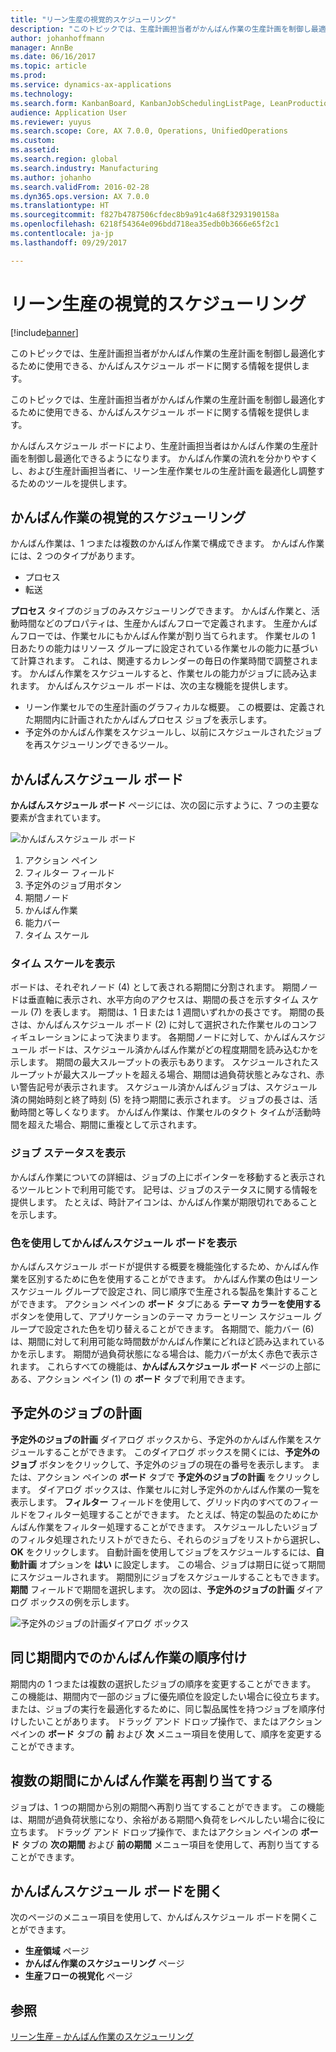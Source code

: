 ```yaml
---
title: "リーン生産の視覚的スケジューリング"
description: "このトピックでは、生産計画担当者がかんばん作業の生産計画を制御し最適化するために使用できる、かんばんスケジュール ボードに関する情報を提供します。"
author: johanhoffmann
manager: AnnBe
ms.date: 06/16/2017
ms.topic: article
ms.prod: 
ms.service: dynamics-ax-applications
ms.technology: 
ms.search.form: KanbanBoard, KanbanJobSchedulingListPage, LeanProductionFlowVisualization
audience: Application User
ms.reviewer: yuyus
ms.search.scope: Core, AX 7.0.0, Operations, UnifiedOperations
ms.custom: 
ms.assetid: 
ms.search.region: global
ms.search.industry: Manufacturing
ms.author: johanho
ms.search.validFrom: 2016-02-28
ms.dyn365.ops.version: AX 7.0.0
ms.translationtype: HT
ms.sourcegitcommit: f827b4787506cfdec8b9a91c4a68f3293190158a
ms.openlocfilehash: 6218f54364e096bdd718ea35edb0b3666e65f2c1
ms.contentlocale: ja-jp
ms.lasthandoff: 09/29/2017

---
```


# <a name="visual-scheduling-for-lean-manufacturing"></a>リーン生産の視覚的スケジューリング

[!include[banner](../includes/banner.md)]


このトピックでは、生産計画担当者がかんばん作業の生産計画を制御し最適化するために使用できる、かんばんスケジュール ボードに関する情報を提供します。

このトピックでは、生産計画担当者がかんばん作業の生産計画を制御し最適化するために使用できる、かんばんスケジュール ボードに関する情報を提供します。

かんばんスケジュール ボードにより、生産計画担当者はかんばん作業の生産計画を制御し最適化できるようになります。 かんばん作業の流れを分かりやすくし、および生産計画担当者に、リーン生産作業セルの生産計画を最適化し調整するためのツールを提供します。

## <a name="visual-scheduling-of-kanban-jobs"></a>かんばん作業の視覚的スケジューリング
かんばん作業は、1 つまたは複数のかんばん作業で構成できます。 かんばん作業には、2 つのタイプがあります。

-   プロセス
-   転送

**プロセス** タイプのジョブのみスケジューリングできます。 かんばん作業と、活動時間などのプロパティは、生産かんばんフローで定義されます。 生産かんばんフローでは、作業セルにもかんばん作業が割り当てられます。 作業セルの 1 日あたりの能力はリソース グループに設定されている作業セルの能力に基づいて計算されます。 これは、関連するカレンダーの毎日の作業時間で調整されます。 かんばん作業をスケジュールすると、作業セルの能力がジョブに読み込まれます。 かんばんスケジュール ボードは、次の主な機能を提供します。

-   リーン作業セルでの生産計画のグラフィカルな概要。 この概要は、定義された期間内に計画されたかんばんプロセス ジョブを表示します。
-   予定外のかんばん作業をスケジュールし、以前にスケジュールされたジョブを再スケジューリングできるツール。

## <a name="kanban-schedule-board"></a>かんばんスケジュール ボード
**かんばんスケジュール ボード** ページには、次の図に示すように、7 つの主要な要素が含まれています。 

![かんばんスケジュール ボード](./media/kanban-schedule-board-1024x554.png)
1.  アクション ペイン
2.  フィルター フィールド
3.  予定外のジョブ用ボタン
4.  期間ノード
5.  かんばん作業
6.  能力バー
7.  タイム スケール

### <a name="view-the-time-scale"></a>タイム スケールを表示

ボードは、それぞれノード (4) として表される期間に分割されます。 期間ノードは垂直軸に表示され、水平方向のアクセスは、期間の長さを示すタイム スケール (7) を表します。 期間は、1 日または 1 週間いずれかの長さです。 期間の長さは、かんばんスケジュール ボード (2) に対して選択された作業セルのコンフィギュレーションによって決まります。 各期間ノードに対して、かんばんスケジュール ボードは、スケジュール済かんばん作業がどの程度期間を読み込むかを示します。 期間の最大スループットの表示もあります。 スケジュールされたスループットが最大スループットを超える場合、期間は過負荷状態とみなされ、赤い警告記号が表示されます。 スケジュール済かんばんジョブは、スケジュール済の開始時刻と終了時刻 (5) を持つ期間に表示されます。 ジョブの長さは、活動時間と等しくなります。 かんばん作業は、作業セルのタクト タイムが活動時間を超えた場合、期間に重複として示されます。

### <a name="view-job-status"></a>ジョブ ステータスを表示

かんばん作業についての詳細は、ジョブの上にポインターを移動すると表示されるツールヒントで利用可能です。 記号は、ジョブのステータスに関する情報を提供します。 たとえば、時計アイコンは、かんばん作業が期限切れであることを示します。

### <a name="use-colors-to-view-the-kanban-schedule-board"></a>色を使用してかんばんスケジュール ボードを表示

かんばんスケジュール ボードが提供する概要を機能強化するため、かんばん作業を区別するために色を使用することができます。 かんばん作業の色はリーン スケジュール グループで設定され、同じ順序で生産される製品を集計することができます。 アクション ペインの **ボード** タブにある **テーマ カラーを使用する** ボタンを使用して、アプリケーションのテーマ カラーとリーン スケジュール グループで設定された色を切り替えることができます。 各期間で、能力バー (6) は、期間に対して利用可能な時間数がかんばん作業にどれほど読み込まれているかを示します。 期間が過負荷状態になる場合は、能力バーが太く赤色で表示されます。 これらすべての機能は、**かんばんスケジュール ボード** ページの上部にある、アクション ペイン (1) の **ボード** タブで利用できます。

## <a name="plan-unplanned-jobs"></a>予定外のジョブの計画
**予定外のジョブの計画** ダイアログ ボックスから、予定外のかんばん作業をスケジュールすることができます。 このダイアログ ボックスを開くには、**予定外のジョブ** ボタンをクリックして、予定外のジョブの現在の番号を表示します。 または、アクション ペインの **ボード** タブで **予定外のジョブの計画** をクリックします。 ダイアログ ボックスは、作業セルに対し予定外のかんばん作業の一覧を表示します。 **フィルター** フィールドを使用して、グリッド内のすべてのフィールドをフィルター処理することができます。 たとえば、特定の製品のためにかんばん作業をフィルター処理することができます。 スケジュールしたいジョブのフィルタ処理されたリストができたら、それらのジョブをリストから選択し、**OK** をクリックします。 自動計画を使用してジョブをスケジュールするには、**自動計画** オプションを **はい** に設定します。 この場合、ジョブは期日に従って期間にスケジュールされます。 期間別にジョブをスケジュールすることもできます。 **期間** フィールドで期間を選択します。 次の図は、**予定外のジョブの計画** ダイアログ ボックスの例を示します。 

![予定外のジョブの計画ダイアログ ボックス](./media/plan-unplanned-jobs-1024x564.png)

## <a name="sequence-kanban-jobs-within-the-same-period"></a>同じ期間内でのかんばん作業の順序付け
期間内の 1 つまたは複数の選択したジョブの順序を変更することができます。 この機能は、期間内で一部のジョブに優先順位を設定したい場合に役立ちます。 または、ジョブの実行を最適化するために、同じ製品属性を持つジョブを順序付けしたいことがあります。 ドラッグ アンド ドロップ操作で、またはアクション ペインの **ボード** タブの **前** および **次** メニュー項目を使用して、順序を変更することができます。

## <a name="reassign-kanban-jobs-across-periods"></a>複数の期間にかんばん作業を再割り当てする
ジョブは、1 つの期間から別の期間へ再割り当てすることができます。 この機能は、期間が過負荷状態になり、余裕がある期間へ負荷をレベルしたい場合に役に立ちます。 ドラッグ アンド ドロップ操作で、またはアクション ペインの **ボード** タブの **次の期間** および **前の期間** メニュー項目を使用して、再割り当てすることができます。

## <a name="open-the-kanban-schedule-board"></a>かんばんスケジュール ボードを開く
次のページのメニュー項目を使用して、かんばんスケジュール ボードを開くことができます。

-   **生産領域** ページ
-   **かんばん作業のスケジューリング** ページ
-   **生産フローの視覚化** ページ


<a name="see-also"></a>参照
--------

[リーン生産 – かんばん作業のスケジューリング](lean-manufacturing-kanban-job-scheduling.md)


